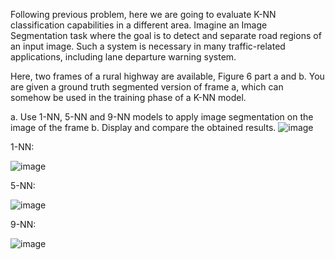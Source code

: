 Following previous problem, here we are going to evaluate K-NN classification capabilities in a
different area. Imagine an Image Segmentation task where the goal is to detect and separate road
regions of an input image. Such a system is necessary in many traffic-related applications, including
lane departure warning system.

Here, two frames of a rural highway are available, Figure 6 part a and b. You are given a ground truth segmented version of frame a, which can somehow be used in the training phase of a
K-NN model.

a. Use 1-NN, 5-NN and 9-NN models to apply image segmentation on the image of the frame b. Display and compare the obtained results.
![image](https://github.com/niloufareshghi/Pattern-Recognition/assets/47944007/07b7075c-144a-4819-873a-e2191ac95d69)

1-NN:

![image](https://github.com/niloufareshghi/Pattern-Recognition/assets/47944007/47f01795-111b-4db2-b06a-d460448c92d0)


5-NN:

![image](https://github.com/niloufareshghi/Pattern-Recognition/assets/47944007/29505b68-3520-46a4-8907-0176728242e3)


9-NN:

![image](https://github.com/niloufareshghi/Pattern-Recognition/assets/47944007/7ee0ef65-0758-4083-8b98-a12798c42059)
